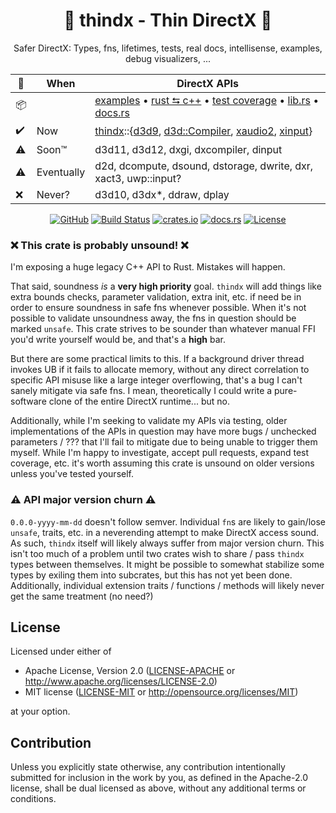 <center>

# 🦀 **thindx** - **Thin** **D**irect**X** 🦀

Safer DirectX: Types, fns, lifetimes, tests, real docs, intellisense, examples, debug visualizers, ...

| 🦀 | When         | DirectX APIs |
| --- | ----------- | ------------ |
| 📦 |              | [examples](https://maulingmonkey.com/thindx/preview/docs/thindx/_examples/) • [rust ⮀ c++](https://maulingmonkey.com/thindx/preview/docs/thindx/_headers/) • [test coverage](https://maulingmonkey.com/thindx/preview/coverage/) • [lib.rs](https://lib.rs/crates/thindx) • [docs.rs](https://docs.rs/thindx)
| ✔️ | Now          | [thindx](https://maulingmonkey.com/thindx/preview/docs/thindx/)::{[d3d9](https://maulingmonkey.com/thindx/preview/docs/thindx/d3d9/), [d3d::Compiler](https://maulingmonkey.com/thindx/preview/docs/thindx/d3d/struct.Compiler.html), [xaudio2](https://maulingmonkey.com/thindx/preview/docs/thindx/xaudio2/), [xinput](https://maulingmonkey.com/thindx/preview/docs/thindx/xinput/)}
| ⚠️ | Soon™        | d3d11, d3d12, dxgi, dxcompiler, dinput
| ⚠️ | Eventually   | d2d, dcompute, dsound, dstorage, dwrite, dxr, xact3, uwp::input?
| ❌ | Never?       | d3d10, d3dx\*, ddraw, dplay


[![GitHub](https://img.shields.io/github/stars/MaulingMonkey/thindx.svg?label=GitHub&style=social)](https://github.com/MaulingMonkey/thindx)
[![Build Status](https://github.com/MaulingMonkey/thindx/workflows/Rust/badge.svg)](https://github.com/MaulingMonkey/thindx/actions?query=workflow%3Arust)
[![crates.io](https://img.shields.io/crates/v/thindx.svg)](https://crates.io/crates/thindx)
[![docs.rs](https://img.shields.io/docsrs/thindx)](https://docs.rs/thindx)
[![License](https://img.shields.io/crates/l/thindx.svg)](https://github.com/MaulingMonkey/thindx)

</center>



### ❌ This crate is probably unsound! ❌

I'm exposing a huge legacy C++ API to Rust.  Mistakes will happen.

That said, soundness *is* a **very high priority** goal.  `thindx` will add things like extra bounds checks, parameter
validation, extra init, etc. if need be in order to ensure soundness in safe fns whenever possible.  When it's not
possible to validate unsoundness away, the fns in question should be marked `unsafe`.  This crate strives to be sounder
than whatever manual FFI you'd write yourself would be, and that's a **high** bar.

But there are some practical limits to this.  If a background driver thread invokes UB if it fails to allocate memory,
without any direct correlation to specific API misuse like a large integer overflowing, that's a bug I can't sanely
mitigate via safe fns.  I mean, theoretically I could write a pure-software clone of the entire DirectX runtime... but no.

Additionally, while I'm seeking to validate my APIs via testing, older implementations of the APIs in question may have
more bugs / unchecked parameters / ??? that I'll fail to mitigate due to being unable to trigger them myself.  While I'm
happy to investigate, accept pull requests, expand test coverage, etc. it's worth assuming this crate is unsound on
older versions unless you've tested yourself.

### ⚠️ API major version churn ⚠️

`0.0.0-yyyy-mm-dd` doesn't follow semver.
Individual `fn`s are likely to gain/lose `unsafe`, traits, etc. in a neverending attempt to make DirectX access sound.
As such, `thindx` itself will likely always suffer from major version churn.
This isn't too much of a problem until two crates wish to share / pass `thindx` types between themselves.
It might be possible to somewhat stabilize some types by exiling them into subcrates, but this has not yet been done.
Additionally, individual extension traits / functions / methods will likely never get the same treatment (no need?)



<h2 name="license">License</h2>

Licensed under either of

* Apache License, Version 2.0 ([LICENSE-APACHE](LICENSE-APACHE) or <http://www.apache.org/licenses/LICENSE-2.0>)
* MIT license ([LICENSE-MIT](LICENSE-MIT) or <http://opensource.org/licenses/MIT>)

at your option.



<h2 name="contribution">Contribution</h2>

Unless you explicitly state otherwise, any contribution intentionally submitted
for inclusion in the work by you, as defined in the Apache-2.0 license, shall be
dual licensed as above, without any additional terms or conditions.



<!-- references -->
[winapi]:                   http://docs.rs/winapi/0.3/
